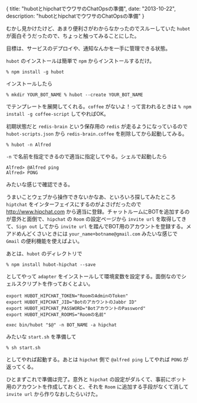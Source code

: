 {
  title: "hubotとhipchatでウワサのChatOpsの準備",
  date: "2013-10-22",
  description: "hubotとhipchatでウワサのChatOpsの準備"
}

むかし見かけたけど、あまり便利さがわからなかったのでスルーしていた `hubot` が面白そうだったので、ちょっと触ってみることにした。

目標は、サービスのデプロイや、通知なんかを一手に管理できる状態。

`hubot` のインストールは簡単で `npm` からインストールするだけ。

`
% npm install -g hubot
`

インストールしたら

`
% mkdir YOUR_BOT_NAME
% hubot --create YOUR_BOT_NAME
`

でテンプレートを展開してくれる。`coffee` がないよ！って言われるときは `% npm install -g coffee-script` してやればOK。

初期状態だと `redis-brain` という保存用の `redis` が走るようになっているので `hubot-scripts.json` から `redis-brain.coffee` を削除してから起動してみる。

```
% hubot -n Alfred
```

 `-n` で名前を指定できるので適当に指定してやる。シェルで起動したら

```
Alfred> @Alfred ping
Alfred> PONG
```

みたいな感じで確認できる。

うまいことウェブから操作できないかなあ、といろいろ探してみたところ `hiptchat` をインターフェイスにするのがよさげだったので http://www.hipchat.com から適当に登録。チャットルームにBOTを追加するのが意外と面倒で、`hipchat` の `Room` の設定ページから `invite url` を取得してきて、`Sign out` してから `invite url` を踏んでBOT用のアカウントを登録する。メアドめんどくさいときには `your_name+botname@gmail.com` みたいな感じで `Gmail` の便利機能を使えばよい。

あとは、`hubot` のディレクトリで

```
% npm install hubot-hipchat --save
```

としてやって `adapter` をインストールして環境変数を設定する。面倒なのでシェルスクリプトを作っておくとよい。

```
export HUBOT_HIPCHAT_TOKEN="RoomのAdminのToken"
export HUBOT_HIPCHAT_JID="BotのアカウントのJabbr ID"
export HUBOT_HIPCHAT_PASSWORD="BotアカウントのPassword"
export HUBOT_HIPCHAT_ROOMS="Roomの名前"

exec bin/hubot "$@" -n BOT_NAME -a hipchat
```

みたいな `start.sh` を準備して

```
% sh start.sh
```

としてやれば起動する。あとは `hipchat` 側で `@alfred ping` してやれば `PONG` が返ってくる。

ひとまずこれで準備は完了。意外と `hipchat` の設定がダルくて、事前にボット用のアカウントを作成しておくと、それを `Room` に追加する手段がなくて消して `invite url` から作りなおしたらいけた。
